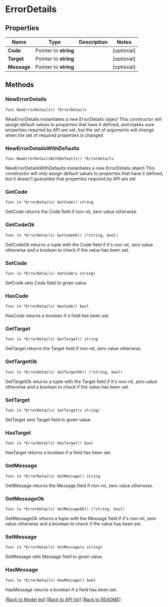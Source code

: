 # ErrorDetails

## Properties

Name | Type | Description | Notes
------------ | ------------- | ------------- | -------------
**Code** | Pointer to **string** |  | [optional] 
**Target** | Pointer to **string** |  | [optional] 
**Message** | Pointer to **string** |  | [optional] 

## Methods

### NewErrorDetails

`func NewErrorDetails() *ErrorDetails`

NewErrorDetails instantiates a new ErrorDetails object
This constructor will assign default values to properties that have it defined,
and makes sure properties required by API are set, but the set of arguments
will change when the set of required properties is changed

### NewErrorDetailsWithDefaults

`func NewErrorDetailsWithDefaults() *ErrorDetails`

NewErrorDetailsWithDefaults instantiates a new ErrorDetails object
This constructor will only assign default values to properties that have it defined,
but it doesn't guarantee that properties required by API are set

### GetCode

`func (o *ErrorDetails) GetCode() string`

GetCode returns the Code field if non-nil, zero value otherwise.

### GetCodeOk

`func (o *ErrorDetails) GetCodeOk() (*string, bool)`

GetCodeOk returns a tuple with the Code field if it's non-nil, zero value otherwise
and a boolean to check if the value has been set.

### SetCode

`func (o *ErrorDetails) SetCode(v string)`

SetCode sets Code field to given value.

### HasCode

`func (o *ErrorDetails) HasCode() bool`

HasCode returns a boolean if a field has been set.

### GetTarget

`func (o *ErrorDetails) GetTarget() string`

GetTarget returns the Target field if non-nil, zero value otherwise.

### GetTargetOk

`func (o *ErrorDetails) GetTargetOk() (*string, bool)`

GetTargetOk returns a tuple with the Target field if it's non-nil, zero value otherwise
and a boolean to check if the value has been set.

### SetTarget

`func (o *ErrorDetails) SetTarget(v string)`

SetTarget sets Target field to given value.

### HasTarget

`func (o *ErrorDetails) HasTarget() bool`

HasTarget returns a boolean if a field has been set.

### GetMessage

`func (o *ErrorDetails) GetMessage() string`

GetMessage returns the Message field if non-nil, zero value otherwise.

### GetMessageOk

`func (o *ErrorDetails) GetMessageOk() (*string, bool)`

GetMessageOk returns a tuple with the Message field if it's non-nil, zero value otherwise
and a boolean to check if the value has been set.

### SetMessage

`func (o *ErrorDetails) SetMessage(v string)`

SetMessage sets Message field to given value.

### HasMessage

`func (o *ErrorDetails) HasMessage() bool`

HasMessage returns a boolean if a field has been set.


[[Back to Model list]](../README.md#documentation-for-models) [[Back to API list]](../README.md#documentation-for-api-endpoints) [[Back to README]](../README.md)



